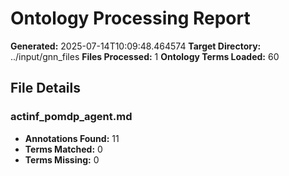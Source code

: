 # Ontology Processing Report

**Generated:** 2025-07-14T10:09:48.464574
**Target Directory:** ../input/gnn_files
**Files Processed:** 1
**Ontology Terms Loaded:** 60

## File Details

### actinf_pomdp_agent.md
- **Annotations Found:** 11
- **Terms Matched:** 0
- **Terms Missing:** 0

